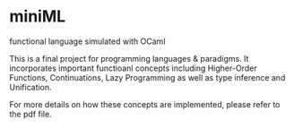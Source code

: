# miniML
functional language simulated with OCaml

This is a final project for programming languages & paradigms. It incorporates important functioanl concepts including Higher-Order Functions, Continuations, Lazy Programming
as well as type inference and Unification. 

For more details on how these concepts are implemented, please refer to the pdf file. 
